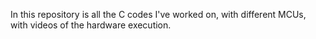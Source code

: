 In this repository is all the C codes I've worked on, with different MCUs, with videos of the hardware execution.
